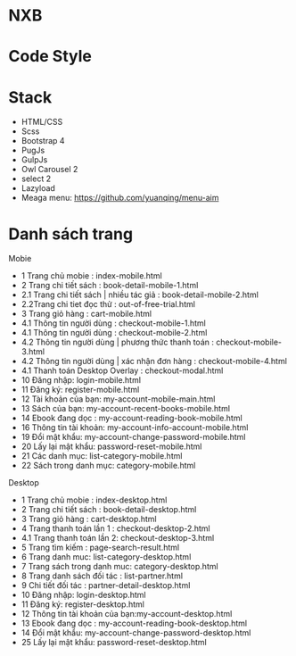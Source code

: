 # NXB

# Code Style

# Stack 
  - HTML/CSS
  - Scss
  - Bootstrap 4
  - PugJs
  - GulpJs
  - Owl Carousel 2
  - select 2
  - Lazyload
  - Meaga menu: https://github.com/yuanqing/menu-aim

# Danh sách trang
Mobie
  - 1 Trang chủ mobie : index-mobile.html
  - 2 Trang chi tiết sách : book-detail-mobile-1.html
  - 2.1 Trang chi tiết sách | nhiều tác giả : book-detail-mobile-2.html
  - 2.2Trang chi tiet đọc thử : out-of-free-trial.html
  - 3 Trang giỏ hàng : cart-mobile.html
  - 4.1 Thông tin người dùng : checkout-mobile-1.html
  - 4.1 Thông tin người dùng : checkout-mobile-2.html
  - 4.2 Thông tin người dùng | phương thức thanh toán : checkout-mobile-3.html
  - 4.2 Thông tin người dùng | xác nhận đơn hàng : checkout-mobile-4.html
  - 4.1 Thanh toán Desktop Overlay : checkout-modal.html
  - 10 Đăng nhập: login-mobile.html
  - 11 Đăng ký: register-mobile.html
  - 12 Tài khoản của bạn: my-account-mobile-main.html
  - 13 Sách của bạn: my-account-recent-books-mobile.html
  - 14 Ebook đang dọc : my-account-reading-book-mobile.html
  - 16 Thông tin tài khoản: my-account-info-account-mobile.html
  - 19 Đổi mật khẩu: my-account-change-password-mobile.html
  - 20 Lấy lại mật khẩu: password-reset-mobile.html
  - 21 Các danh mục:  list-category-mobile.html
  - 22 Sách trong danh mục:  category-mobile.html

Desktop
  - 1 Trang chủ mobie : index-desktop.html
  - 2 Trang chi tiết sách : book-detail-desktop.html
  - 3 Trang giỏ hàng : cart-desktop.html
  - 4 Trang thanh toán lần 1 : checkout-desktop-2.html
  - 4.1 Trang thanh toán lần 2: checkout-desktop-3.html
  - 5 Trang tìm kiếm : page-search-result.html
  - 6 Trang danh muc: list-category-desktop.html
  - 7 Trang sách trong danh muc: category-desktop.html
  - 8 Trang danh sách đối tác : list-partner.html
  - 9 Chi tiết đối tác : partner-detail-desktop.html
  - 10 Đăng nhập: login-desktop.html
  - 11 Đăng ký: register-desktop.html
  - 12 Thông tin tài khoản của bạn:my-account-desktop.html
  - 13 Ebook đang dọc : my-account-reading-book-desktop.html
  - 14 Đổi mật khẩu: my-account-change-password-desktop.html
  - 25 Lấy lại mật khẩu: password-reset-desktop.html
